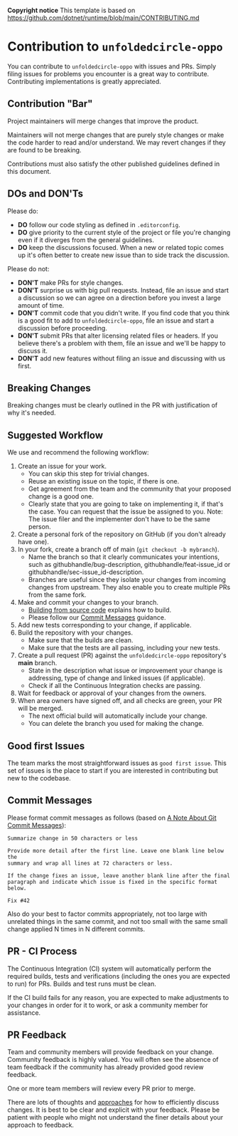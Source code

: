 **Copyright notice**
This template is based on https://github.com/dotnet/runtime/blob/main/CONTRIBUTING.md

# Contribution to `unfoldedcircle-oppo`

You can contribute to `unfoldedcircle-oppo` with issues and PRs. Simply filing issues for problems you encounter is a great way to contribute. Contributing implementations is greatly appreciated.

## Contribution "Bar"

Project maintainers will merge changes that improve the product.

Maintainers will not merge changes that are purely style changes or make the code harder to read and/or understand. We may revert changes if they are found to be breaking.

Contributions must also satisfy the other published guidelines defined in this document.

## DOs and DON'Ts

Please do:

- **DO** follow our code styling as defined in `.editorconfig`.
- **DO** give priority to the current style of the project or file you're changing even if it diverges from the general guidelines.
- **DO** keep the discussions focused. When a new or related topic comes up
it's often better to create new issue than to side track the discussion.

Please do not:

- **DON'T** make PRs for style changes.
- **DON'T** surprise us with big pull requests. Instead, file an issue and start
  a discussion so we can agree on a direction before you invest a large amount
  of time.
- **DON'T** commit code that you didn't write. If you find code that you think is a good fit to add to `unfoldedcircle-oppo`, file an issue and start a discussion before proceeding.
- **DON'T** submit PRs that alter licensing related files or headers. If you believe there's a problem with them, file an issue and we'll be happy to discuss it.
- **DON'T** add new features without filing an issue and discussing with us first.

## Breaking Changes

Breaking changes must be clearly outlined in the PR with justification of why it's needed.

## Suggested Workflow

We use and recommend the following workflow:

1. Create an issue for your work.
    - You can skip this step for trivial changes.
    - Reuse an existing issue on the topic, if there is one.
    - Get agreement from the team and the community that your proposed change is a good one.
    - Clearly state that you are going to take on implementing it, if that's the case. You can request that the issue be assigned to you. Note: The issue filer and the implementer don't have to be the same person.
2. Create a personal fork of the repository on GitHub (if you don't already have one).
3. In your fork, create a branch off of main (`git checkout -b mybranch`).
    - Name the branch so that it clearly communicates your intentions, such as githubhandle/bug-description, githubhandle/feat-issue_id or githubhandle/sec-issue_id-description.
    - Branches are useful since they isolate your changes from incoming changes from upstream. They also enable you to create multiple PRs from the same fork.
4. Make and commit your changes to your branch.
    - [Building from source code](README.md#Building-from-source-code) explains how to build.
    - Please follow our [Commit Messages](#commit-messages) guidance.
5. Add new tests corresponding to your change, if applicable.
6. Build the repository with your changes.
    - Make sure that the builds are clean.
    - Make sure that the tests are all passing, including your new tests.
7. Create a pull request (PR) against the `unfoldedcircle-oppo` repository's **main** branch.
    - State in the description what issue or improvement your change is addressing, type of change and linked issues (if applicable).
    - Check if all the Continuous Integration checks are passing.
8. Wait for feedback or approval of your changes from the owners.
9. When area owners have signed off, and all checks are green, your PR will be merged.
    - The next official build will automatically include your change.
    - You can delete the branch you used for making the change.

## Good first Issues

The team marks the most straightforward issues as `good first issue`. This set of issues is the place to start if you are interested in contributing but new to the codebase.

## Commit Messages

Please format commit messages as follows (based on [A Note About Git Commit Messages](http://tbaggery.com/2008/04/19/a-note-about-git-commit-messages.html)):

```
Summarize change in 50 characters or less

Provide more detail after the first line. Leave one blank line below the
summary and wrap all lines at 72 characters or less.

If the change fixes an issue, leave another blank line after the final
paragraph and indicate which issue is fixed in the specific format
below.

Fix #42
```

Also do your best to factor commits appropriately, not too large with unrelated things in the same commit, and not too small with the same small change applied N times in N different commits.

## PR - CI Process

The Continuous Integration (CI) system will automatically perform the required builds, tests and verifications (including the ones you are expected to run) for PRs. Builds and test runs must be clean.

If the CI build fails for any reason, you are expected to make adjustments to your changes in order for it to work, or ask a community member for assistance.

## PR Feedback

Team and community members will provide feedback on your change. Community feedback is highly valued. You will often see the absence of team feedback if the community has already provided good review feedback.

One or more team members will review every PR prior to merge.

There are lots of thoughts and [approaches](https://github.com/antlr/antlr4-cpp/blob/master/CONTRIBUTING.md#emoji) for how to efficiently discuss changes. It is best to be clear and explicit with your feedback. Please be patient with people who might not understand the finer details about your approach to feedback.
